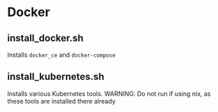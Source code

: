 # Docker

## install_docker.sh

Installs `docker_ce` and `docker-compose`

## install_kubernetes.sh

Installs various Kubernetes tools.
WARNING: Do not run if using nix, as these tools are installed there already
